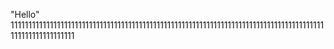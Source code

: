 "Hello" 
1111111111111111111111111111111111111111111111111111111111111111111111111111111111111111111111111111111111